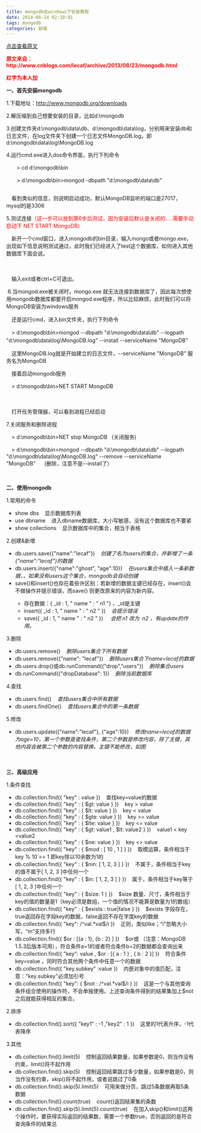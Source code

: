 ```yaml
---
title: mongodb在windows下安装教程
date: 2014-08-24 02:10:01
tags: mongodb
categories: 前端
---
```

[点击查看原文](https://www.cnblogs.com/bugzone/p/mongod.html)

<div id="cnblogs_post_body" class="blogpost-body ">
    <p><span style="color: #ff0000;"><strong>原文来自：http://www.cnblogs.com/lecaf/archive/2013/08/23/mongodb.html</strong></span></p>
<p><span style="color: #ff0000;"><strong>红字为本人加</strong></span></p>
<p><strong>一、首先安装mongodb</strong></p>
<p>1.下载地址：<a href="http://www.mongodb.org/downloads">http://www.mongodb.org/downloads</a></p>
<p>2.解压缩到自己想要安装的目录，比如d:\mongodb</p>
<p>3.创建文件夹d:\mongodb\data\db、d:\mongodb\data\log，分别用来安装db和日志文件，在log文件夹下创建一个日志文件MongoDB.log，即d:\mongodb\data\log\MongoDB.log</p>
<p>4.运行cmd.exe进入dos命令界面，执行下列命令</p>
<p>　　&gt; cd d:\mongodb\bin</p>
<p>　　&gt; d:\mongodb\bin&gt;mongod -dbpath "d:\mongodb\data\db"</p>
<p><img src="https://images0.cnblogs.com/blog/203292/201308/21110329-868b0d1fb023479f9a605fc8353515f2.png" alt=""></p>
<p>　看到类似的信息，则说明启动成功，默认MongoDB监听的端口是27017，mysql的是3306</p>
<p>5.测试连接<span style="color: #ff0000;">（这一步可以放到第6步后测试，因为安装后默认是关闭的.....需要手动启动下 NET START MongoDB）</span></p>
<p>　新开一个cmd窗口，进入mongodb的bin目录，输入mongo或者mongo.exe，出现如下信息说明测试通过，此时我们已经进入了test这个数据库，如何进入其他数据库下面会说。</p>
<p>　<img src="https://images0.cnblogs.com/blog/203292/201308/21111025-91a3b6a9bde844688300928f0a9ea26f.png" alt=""></p>
<p>　输入exit或者ctrl+C可退出。</p>
<p>&nbsp;6.当mongod.exe被关闭时，mongo.exe 就无法连接到数据库了，因此每次想使用mongodb数据库都要开启mongod.exe程序，所以比较麻烦，此时我们可以将<span style="line-height: 1.5;">MongoDB安装为windows服务</span></p>
<p><span style="line-height: 1.5;">　还是运行cmd，进入bin文件夹，执行下列命令</span></p>
<p><span style="line-height: 1.5;">　&gt; d:\mongodb\bin&gt;mongod --dbpath "d:\mongodb\data\db" --logpath "d:\mongodb\data\log\MongoDB.log" --install --serviceName "MongoDB"</span></p>
<p>　这里MongoDB.log就是开始建立的日志文件，--serviceName "MongoDB" 服务名为MongoDB</p>
<p>　接着启动mongodb服务</p>
<p>　&gt;&nbsp;d:\mongodb\bin&gt;NET START MongoDB</p>
<p>　<img src="https://images0.cnblogs.com/blog/203292/201308/21161507-c374a9f43c1c4c75aeb9cc4ff83ef463.jpg" alt=""></p>
<p>　打开任务管理器，可以看到进程已经启动</p>
<p>7.关闭服务和删除进程</p>
<p>　&gt; d:\mongodb\bin&gt;NET&nbsp;stop MongoDB&nbsp;&nbsp; (关闭服务)</p>
<p>　&gt; d:\mongodb\bin&gt;mongod --dbpath "d:\mongodb\data\db" --logpath "d:\mongodb\data\log\MongoDB.log" --remove --serviceName "MongoDB"&nbsp;&nbsp;&nbsp;&nbsp;&nbsp; (删除，注意不是--install了）</p>
<p>&nbsp;</p>
<p><strong>二、使用mongodb</strong></p>
<p>1.常用的命令</p>
<ul>
<li>show dbs &nbsp; &nbsp;显示数据库列表</li>
<li>use dbname &nbsp; &nbsp;进入dbname数据库，大小写敏感，没有这个数据库也不要紧</li>
<li>show collections &nbsp; &nbsp;显示数据库中的集合，相当于表格</li>
</ul>
<p>2.创建&amp;新增</p>
<ul>
<li>db.users.save({"name":"lecaf"}) &nbsp; &nbsp;<em>创建了名为users的集合，并新增了一条{"name":"lecaf"}的数据</em></li>
<li>db.users.insert({"name":"ghost", "age":10}) &nbsp; &nbsp;<em>在users集合中插入一条新数据，，如果没有users这个集合，mongodb会自动创建</em></li>
<li>save()和insert()也存在着些许区别：若新增的数据主键已经存在，insert()会不做操作并提示错误，而save() 则更改原来的内容为新内容。</li>
<ul>
<li>存在数据：{ _id : 1, " name " : " n1 "} ，_id是主键</li>
<li>insert({ _id : 1, " name " : " n2 " }) &nbsp; &nbsp;<em>会提示错误</em></li>
<li>save({ _id : 1, " name " : " n2 " })<em> &nbsp; &nbsp; 会把 n1 改为 &nbsp;n2 ，有update的作用。</em></li>
</ul>
</ul>
<p>3.删除</p>
<ul>
<li>db.users.remove() &nbsp; &nbsp;<em>删除users集合下所有数据</em></li>
<li>db.users.remove({"name": "lecaf"}) &nbsp; &nbsp;<em>删除users集合下name=lecaf的数据</em></li>
<li>db.users.drop()或db.runCommand({"drop","users"}) &nbsp; &nbsp;<em>删除集合users</em></li>
<li>db.runCommand({"dropDatabase": 1}) &nbsp; <em>&nbsp;删除当前数据库</em></li>
</ul>
<p>4.查找</p>
<ul>
<li>db.users.find() &nbsp; &nbsp;<em>查找users集合中所有数据</em></li>
<li>db.users.findOne() &nbsp; &nbsp;<em>查找users集合中的第一条数据</em></li>
</ul>
<p>5.修改</p>
<ul>
<li>db.users.update({"name":"lecaf"}, {"age":10}) &nbsp; &nbsp;<em>修改name=lecaf的数据为age=10，第一个参数是查找条件，第二个参数是修改内容，除了主键，其他内容会被第二个参数的内容替换，主键不能修改，如图</em></li>
</ul>
<p>　<img src="https://images0.cnblogs.com/blog/203292/201308/22143209-cddea033063e480bb1bd4cc5dfdf9f4e.jpg" alt=""></p>
<p><strong>三、高级应用</strong></p>
<p>1.条件查找</p>
<ul>
<li>db.collection.find({ "key" : value }) &nbsp; &nbsp;查找key=value的数据</li>
<li>db.collection.find({ "key" : { $gt: value }&nbsp;}) &nbsp; &nbsp;key &gt; value</li>
<li>db.collection.find({ "key" :&nbsp;{ $lt: value }&nbsp;}) &nbsp; &nbsp;key &lt; value</li>
<li>db.collection.find({ "key" :&nbsp;{ $gte: value }&nbsp;}) &nbsp; &nbsp;key &gt;= value</li>
<li>db.collection.find({ "key" :&nbsp;{&nbsp;$lte: value }&nbsp;}) &nbsp; &nbsp;key &lt;= value</li>
<li>db.collection.find({ "key" :&nbsp;{ $gt: value1 , $lt: value2&nbsp;}&nbsp;}) &nbsp; &nbsp;value1 &lt; key &lt;value2</li>
<li>db.collection.find({ "key" :&nbsp;{&nbsp;$ne: value }&nbsp;}) &nbsp; &nbsp;key &lt;&gt; value</li>
<li>db.collection.find({ "key"&nbsp;: { $mod : [ 10 , 1 ] } }) &nbsp; &nbsp;取模运算，条件相当于key % 10 == 1 即key除以10余数为1的</li>
<li>db.collection.find({&nbsp;"key"&nbsp;: { $nin: [ 1, 2, 3 ] } }) &nbsp; &nbsp;不属于，条件相当于key的值不属于[ 1, 2, 3 ]中任何一个</li>
<li>db.collection.find({&nbsp;"key"&nbsp;: { $in: [ 1, 2, 3 ] } }) &nbsp; &nbsp;属于，条件相当于key等于[ 1, 2, 3 ]中任何一个</li>
<li>db.collection.find({ "key"&nbsp;: { $size: 1 } }) &nbsp; &nbsp;$size 数量、尺寸，条件相当于key的值的数量是1（key必须是数组，一个值的情况不能算是数量为1的数组）</li>
<li>db.collection.find({ "key"&nbsp;: { $exists : true|false } }) &nbsp; &nbsp;$exists 字段存在，true返回存在字段key的数据，false返回不存在字度key的数据</li>
<li>db.collection.find({ "key": /^val.*val$/i }) &nbsp; &nbsp;正则，类似like；“i”忽略大小写，“m”支持多行</li>
<li>db.collection.find({ $or : [{a : 1}, {b : 2} ] }) &nbsp; &nbsp;$or或 （注意：MongoDB 1.5.3后版本可用），符合条件a=1的或者符合条件b=2的数据都会查询出来</li>
<li>db.collection.find({ "key": value , $or : [{ a : 1 } , { b : 2 }] }) &nbsp; &nbsp;符合条件key=value&nbsp;，同时符合其他两个条件中任意一个的数据</li>
<li>db.collection.find({ "key.subkey" :value }) &nbsp; &nbsp;内嵌对象中的值匹配，注意："key.subkey"必须加引号</li>
<li>db.collection.find({ "key": { $not : /^val.*val$/i&nbsp;} }) &nbsp; &nbsp;这是一个与其他查询条件组合使用的操作符，不会单独使用。上述查询条件得到的结果集加上$not之后就能获得相反的集合。</li>
</ul>
<p>2.排序</p>
<ul>
<li>db.collection.find().sort({ "key1" : -1 ,"key2" : 1 }) &nbsp; &nbsp;这里的1代表升序，-1代表降序</li>
</ul>
<p>3.其他</p>
<ul>
<li>db.collection.find().limit(5) &nbsp; &nbsp;控制返回结果数量，如果参数是0，则当作没有约束，limit()将不起作用</li>
<li>db.collection.find().skip(5) &nbsp; &nbsp;控制返回结果跳过多少数量，如果参数是0，则当作没有约束，skip()将不起作用，或者说跳过了0条</li>
<li>db.collection.find().skip(5).limit(5) &nbsp; &nbsp;可用来做分页，跳过5条数据再取5条数据</li>
<li>db.collection.find().count(true) &nbsp; &nbsp;count()返回结果集的条数</li>
<li>db.collection.find().skip(5).limit(5).count(true) &nbsp; &nbsp;在加入skip()和limit()这两个操作时，要获得实际返回的结果数，需要一个参数true，否则返回的是符合查询条件的结果总</li>
</ul>
</div>